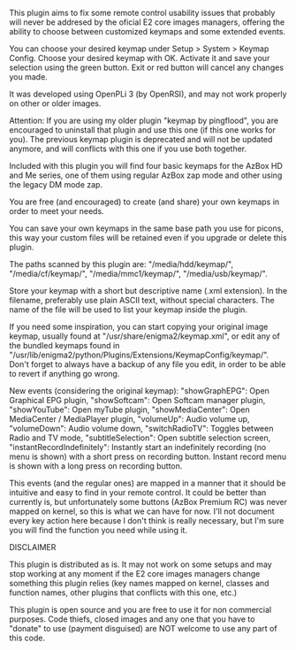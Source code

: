 This plugin aims to fix some remote control usability issues that probably will never be addresed by the oficial E2 core images managers, offering the ability to choose between customized keymaps and some extended events.

You can choose your desired keymap under Setup > System > Keymap Config. Choose your desired keymap with OK. Activate it and save your selection using the green button. Exit or red button will cancel any changes you made.

It was developed using OpenPLi 3 (by OpenRSI), and may not work properly on other or older images.

Attention: If you are using my older plugin "keymap by pingflood", you are encouraged to uninstall that plugin and use this one (if this one works for you). The previous keymap plugin is deprecated and will not be updated anymore, and will conflicts with this one if you use both together.

Included with this plugin you will find four basic keymaps for the AzBox HD and Me series, one of them using regular AzBox zap mode and other using the legacy DM mode zap.

You are free (and encouraged) to create (and share) your own keymaps in order to meet your needs.

You can save your own keymaps in the same base path you use for picons, this way your custom files will be retained even if you upgrade or delete this plugin.

The paths scanned by this plugin are: "/media/hdd/keymap/", "/media/cf/keymap/", "/media/mmc1/keymap/", "/media/usb/keymap/". 

Store your keymap with a short but descriptive name (.xml extension). In the filename, preferably use plain ASCII text, without special characters. The name of the file will be used to list your keymap inside the plugin.

If you need some inspiration, you can start copying your original image keymap, usually found at "/usr/share/enigma2/keymap.xml", or edit any of the bundled keymaps found in "/usr/lib/enigma2/python/Plugins/Extensions/KeymapConfig/keymap/". Don't forget to always have a backup of any file you edit, in order to be able to revert if anything go wrong.

New events (considering the original keymap):
"showGraphEPG": Open Graphical EPG plugin,
"showSoftcam": Open Softcam manager plugin,
"showYouTube": Open myTube plugin,
"showMediaCenter": Open MediaCenter / MediaPlayer plugin,
"volumeUp": Audio volume up,
"volumeDown": Audio volume down,
"switchRadioTV": Toggles between Radio and TV mode,
"subtitleSelection": Open subtitle selection screen,
"instantRecordIndefinitely": Instantly start an indefinitely recording (no menu is shown) with a short press on recording button. Instant record menu is shown with a long press on recording button.

This events (and the regular ones) are mapped in a manner that it should be intuitive and easy to find in your remote control. It could be better than currently is, but unfortunately some buttons (AzBox Premium RC) was never mapped on kernel, so this is what we can have for now. I'll not document every key action here because I don't think is really necessary, but I'm sure you will find the function you need while using it.


DISCLAIMER

This plugin is distributed as is. It may not work on some setups and may stop working at any moment if the E2 core images managers change something this plugin relies (key names mapped on kernel, classes and function names, other plugins that conflicts with this one, etc.)

This plugin is open source and you are free to use it for non commercial purposes. Code thiefs, closed images and any one that you have to "donate" to use (payment disguised) are NOT welcome to use any part of this code.